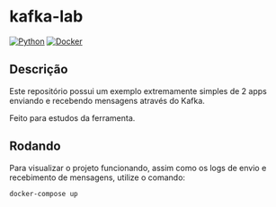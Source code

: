 # kafka-lab

[![Python](https://img.shields.io/badge/python-%2314354C.svg?style=flat&logo=python&logoColor=white)](https://www.python.org/)
[![Docker](https://img.shields.io/badge/docker-%230db7ed.svg?style=flat&logo=docker&logoColor=white)](https://www.docker.com/)

## Descrição

Este repositório possui um exemplo extremamente simples de 2 apps enviando e recebendo mensagens através do Kafka.

Feito para estudos da ferramenta.

## Rodando

Para visualizar o projeto funcionando, assim como os logs de envio e recebimento de mensagens, utilize o comando:

```
docker-compose up
```
